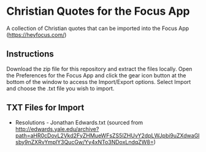 # Christian Quotes for the Focus App
A collection of Christian quotes that can be imported into the Focus App (https://heyfocus.com/)

## Instructions
Download the zip file for this repository and extract the files locally. Open the Preferences for the Focus App and click the gear icon button at the bottom of the window to access the Import/Export options. Select Import and choose the .txt file you wish to import.

## TXT Files for Import
* Resolutions - Jonathan Edwards.txt (sourced from http://edwards.yale.edu/archive?path=aHR0cDovL2Vkd2FyZHMueWFsZS5lZHUvY2dpLWJpbi9uZXdwaGlsby9nZXRvYmplY3QucGw/Yy4xNTo3NDoxLndqZW8=)
